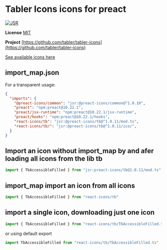 # Tabler Icons icons for preact

[![JSR](https://jsr.io/badges/@preact-icons/tb)](https://jsr.io/@preact-icons/tb)

**License** [MIT](https://opensource.org/licenses/MIT)

**Project** [https://github.com/tabler/tabler-icons](https://github.com/tabler/tabler-icons)

[See available icons here](https://react-icons.deno.dev/tb)

## import_map.json

For a transparent usage:

```json
{
  "imports": {
    "@preact-icons/common": "jsr:@preact-icons/common@^1.0.10",
    "preact": "npm:preact@10.22.1",
    "preact/jsx-runtime": "npm:preact@10.22.1/jsx-runtime",
    "preact/hooks": "npm:preact@10.22.1/hooks",
    "react-icons/tb": "jsr:@preact-icons/tb@^1.0.11/mod.ts",
    "react-icons/tb/": "jsr:@preact-icons/tb@^1.0.11/ico/",
  }
}
```

## Import an icon without import_map by and afer loading all icons from the lib tb

```ts
import { TbAccessibleFilled } from "jsr:preact-icons/tb@1.0.11/mod.ts"
```

## import_map import an icon from all icons

```ts
import { TbAccessibleFilled } from "react-icons/tb"
```

## import a single icon, downloading just one icon

```ts
import { TbAccessibleFilled } from "react-icons/tb/TbAccessibleFilled.ts"
```

or using default export

```ts
import TbAccessibleFilled from "react-icons/tb/TbAccessibleFilled.ts"
```

